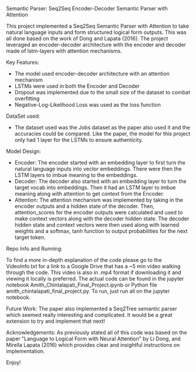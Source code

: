Semantic Parser: Seq2Seq Encoder-Decoder Semantic Parser with Attention

This project implemented a Seq2Seq Semantic Parser with Attention to take natural language inputs and form structured logical form outputs. This was all done based on the work of Dong and Lapata (2016).
The project leveraged an encoder-decoder architecture with the encoder and decoder made of lstm-layers with attention mechanisms.

Key Features:
- The model used encoder-decoder architecture with an attention mechanism
- LSTMs were used in both the Encoder and Decoder
- Dropout was implemented due to the small size of the dataset to combat overfitting
- Negative-Log-Likelihood Loss was used as the loss function

DataSet used:
- The dataset used was the Jobs dataset as the paper also used it and the accuracies could be compared. Like the paper, the model for this project only had 1 layer for the LSTMs to ensure authenticity.

Model Design:
- Encoder: The encoder started with an embedding layer to first turn the natural language inputs into vector embeddings. There were then the LSTM layers to imbue meaning to the embeddings.
- Decoder: The decoder also started with an embedding layer to turn the target vocab into embeddings. Then it had an LSTM layer to imbue meaning along with attention to get context from the Encoder.
- Attention: The attention mechanism was implemented by taking in the encoder outputs and a hidden state of the decoder. Then, attention_scores for the encoder outputs were calculated and used to make 
context vectors along with the decoder hidden state. The decoder hidden state and context vectors were then used along with learned weights and a softmax, tanh function to output probabilities for the next target token.

Repo Info and Running:

To find a more in-depth explanation of the code please go to the VideoInfo.txt for a link to a Google Drive that has a ~5 min video walking through the code. This video is also in .mp4 format 
if downloading it and viewing it locally is preferred. The actual code can be found in the jupyter notebook Amith_Chintalapati_Final_Project.ipynb or Python file amith_chintalapati_final_project.py.
To run, just run all on the jupyter notebook.

Future Work:
The paper also implemented a Seq2Tree semantic parser which seemed really interesting and complicated. It would be a great extension to try and implement that next!

Acknowledgements:
As previously stated all of this code was based on the paper "Language to Logical Form with Neural Attention" by Li Dong, and Mirella Lapata (2016) which provides clear and insightful instructions on implementation.

Enjoy!
